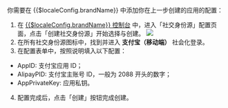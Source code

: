 <IntegrationDetailCard :title="`在 ${$localeConfig.brandName} 填入支付宝应用配置`">

你需要在 {{$localeConfig.brandName}} 中添加你在上一步创建的应用的配置：

1. 在 [{{$localeConfig.brandName}} 控制台](https://console.authing.cn) 中，进入「社交身份源」配置页面，点击「创建社交身份源」开始选择与创建。
![](~@imagesZhCn/connections/Add-Social-Connections.png)
2. 在所有社交身份源图标中，找到并进入 **支付宝（移动端）** 社会化登录。
3. 在配置表单中，按照说明填入以下配置：

- AppID: 支付宝应用 ID；
- AlipayPID: 支付宝主账号 ID，一般为 2088 开头的数字；
- AppPrivateKey: 应用私钥。

4. 配置完成后，点击「创建」按钮完成创建。

</IntegrationDetailCard>
